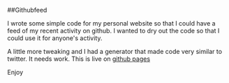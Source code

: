 
##Githubfeed

I wrote some simple code for my personal website so that I could have a feed of my recent activity on github. I wanted to dry out the code so that I could use it for anyone's activity. 

A little more tweaking and I had a generator that made code very similar to twitter. It needs work. This is live on [github pages](http://benruns.github.io/githubfeed/)

Enjoy

